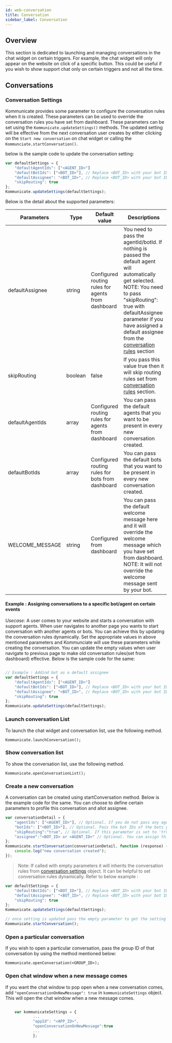 ```yaml
---
id: web-conversation
title: Conversation
sidebar_label: Conversation
---
```

## Overview
This section is dedicated to launching and managing conversations in the chat widget on certain triggers. For example, the chat widget will only appear on the website on click of a specific button. This could be useful if you wish to show support chat only on certain triggers and not all the time.

## Conversations

### Conversation Settings
Kommunicate provides some parameter to configure the conversation rules when it is created. These parameters can be used to override the conversation rules you have set from dashboard. These parameters can be set using the `Kommunicate.updateSettings()` methods.
The updated setting will be effective from the next conversation user creates by either clicking on the `Start new conversation` on chat widget or calling the `Kommunciate.startConversation()`.  

below is the sample code to update the conversation setting:

```js
var defaultSettings = {
    "defaultAgentIds": ["<AGENT_ID>"]
    "defaultBotIds": ["<BOT_ID>"], // Replace <BOT_ID> with your bot ID which you can find in bot section of dashboard
    "defaultAssignee": "<BOT_ID>", // Replace <BOT_ID> with your bot ID which you can find in bot section of dashboard
    "skipRouting": true
};
Kommunicate.updateSettings(defaultSettings);  

```

Below is the detail about the supported parameters:  

|Parameters|Type|Default value|Descriptions|
|---	   |---	   |---  |---	    |
|defaultAssignee           | string|Configured routing rules for agents from dashboard| You need to pass the agentId/botId. If nothing is passed the default agent will automatically get selected.  <br> NOTE: You need to pass "skipRouting": true with defaultAssignee parameter if you have assigned a default assignee from the [conversation rules](https://dashboard.kommunicate.io/settings/conversation-rules)  section|
|skipRouting               | boolean| false | If you pass this value true then it will skip routing rules set from [conversation rules](https://dashboard.kommunicate.io/settings/conversation-rules) section.|
|defaultAgentIds           | array|Configured routing rules for agents from dashboard|You can pass the default agents that you want to be present in every new conversation created.|
|defaultBotIds             | array | Configured routing rules for bots from dashboard|You can pass the default bots that you want to be present in every new conversation created. |
|WELCOME_MESSAGE           | string| Configured from dashboard|You can pass the default welcome message here and it will override the welcome message which you have set from dashboard. <br> NOTE: It will not override the welcome message sent by your bot.|

#### Example : Assigning conversations to a specific bot/agent on certain events

*Usecase:*  A user comes to your website and starts a conversation with support agents. When user navigates to another page you wants to start conversation  with another agents or bots. You can achieve this by updating the conversation rules dynamically. 
Set the appropriate values in above mentioned parameters and Kommunciate will use these parameters while creating the conversation. You can update the empty values when user navigate to previous page to make old conversation rules(set from dashboard) effective. 
Below is the sample code for the same:
```javascript

// Example : Addind bot as a default assignee 
var defaultSettings = {
    "defaultAgentIds": ["<AGENT_ID>"]
    "defaultBotIds": ["<BOT_ID>"], // Replace <BOT_ID> with your bot ID which you can find in bot section of dashboard
    "defaultAssignee": "<BOT_ID>", // Replace <BOT_ID> with your bot ID which you can find in bot section of dashboard
    "skipRouting": true
};
Kommunicate.updateSettings(defaultSettings);  

```

### Launch conversation List
To launch the chat widget and conversation list, use the following method.

```
Kommunicate.launchConversation();
```
### Show conversation list
To show the conversation list, use the following method.

```
Kommunicate.openConversationList();
```

### Create a new conversation
A conversation can be created using startConversation method. Below is the example code for the same. You can choose to define certain parameters to profile this conversation and allot assignee.

```javascript
var conversationDetail = {
    "agentIds": ["<AGENT_ID>"], // Optional. If you do not pass any agent ID, the default agent will automatically get selected.
    "botIds": ["<BOT_ID>"], // Optional. Pass the bot IDs of the bots you want to add in this conversation.
    "skipRouting":"true", // Optional. If this parameter is set to 'true', then routing rules will be skipped for this conversation.
    "assignee":"<BOT_ID> or <AGENT_ID>" // Optional. You can assign this conversation to any agent or bot. If you do not pass the ID. the conversation will assigned to the default agent.
};
Kommunicate.startConversation(conversationDetail, function (response) {
    console.log("new conversation created");
});                    
```

>Note: If called with empty parameters it will inherits the conversation rules from [conversation settings](web-conversation#conversation-settings) object. It can be helpful to set conversation rules dynamically. Refer to below example :

```javascript
var defaultSettings = {
    "defaultBotIds": ["<BOT_ID>"], // Replace <BOT_ID> with your bot ID which you can find in bot section of dashboard
    "defaultAssignee": "<BOT_ID>", // Replace <BOT_ID> with your bot ID which you can find in bot section of dashboard
    "skipRouting": true
};
Kommunicate.updateSettings(defaultSettings); 

// once setting is updated pass the empty parameter to get the setting considered. 
Kommunicate.startConversation(); 
```

### Open a particular conversation
If you wish to open a particular conversation, pass the group ID of that conversation by using the method mentioned below:

```
Kommunicate.openConversation(<GROUP_ID>);
```

### Open chat window when a new message comes
If you want the chat window to pop open when a new conversation comes, add `"openConversationOnNewMessage": true` in `kommunicateSettings` object. This will open the chat window when a new message comes.

```javascript

    var kommunicateSettings = {
            ...
            "appId": "<APP_ID>",
            "openConversationOnNewMessage":true
            ...
            };


```

